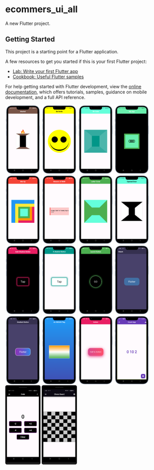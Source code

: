 # ecommers_ui_all

A new Flutter project.

## Getting Started

This project is a starting point for a Flutter application.

A few resources to get you started if this is your first Flutter project:

- [Lab: Write your first Flutter app](https://docs.flutter.dev/get-started/codelab)
- [Cookbook: Useful Flutter samples](https://docs.flutter.dev/cookbook)

For help getting started with Flutter development, view the
[online documentation](https://docs.flutter.dev/), which offers tutorials,
samples, guidance on mobile development, and a full API reference.
<p>
  <img src="https://github.com/harshdusane2103/ecommers_ui_all/blob/master/Mashal-portrait.png" width=22% height=35% align=center>
  <img src="https://github.com/harshdusane2103/ecommers_ui_all/blob/master/emoji-portrait.png" width=22% height=35% align=center>
  <img src="https://github.com/harshdusane2103/ecommers_ui_all/blob/master/cude-portrait.png" width=22% height=35% align=center>
  <img src="https://github.com/harshdusane2103/ecommers_ui_all/blob/master/my_app_1-portrait.png" width=22% height=35% align=center>
  <img src="https://github.com/harshdusane2103/ecommers_ui_all/blob/master/mix-up-portrait.png" width=22% height=35% align=center>
  <img src="https://github.com/harshdusane2103/ecommers_ui_all/blob/master/mission_of_rnw-portrait.png" width=22% height=35% align=center>
  <img src="https://github.com/harshdusane2103/ecommers_ui_all/blob/master/letter-cover-portrait.png" width=22% height=35% align=center>
  <img src="https://github.com/harshdusane2103/ecommers_ui_all/blob/master/open door-portrait.png" width=22% height=35% align=center>

  <img src="https://github.com/harshdusane2103/ecommers_ui_all/blob/master/dark_shadow_button-portrait.png" width=22% height=35% align=center>
  <img src="https://github.com/harshdusane2103/ecommers_ui_all/blob/master/A_shadow-portrait.png" width=22% height=35% align=center>
  <img src="https://github.com/harshdusane2103/ecommers_ui_all/blob/master/launch_button-portrait.png" width=22% height=35% align=center>

  
  <img src="https://github.com/harshdusane2103/ecommers_ui_all/blob/master/watch-portrait.png" width=22% height=35% align=center>
  <img src="https://github.com/harshdusane2103/ecommers_ui_all/blob/master/g_b-portrait.png" width=22% height=35% align=center>
  <img src="https://github.com/harshdusane2103/ecommers_ui_all/blob/master/flag-portrait.png" width=22% height=35% align=center>
  <img src="https://github.com/harshdusane2103/ecommers_ui_all/blob/master/actiion-portrait.png" width=22% height=35% align=center>
    <img src="https://github.com/harshdusane2103/ecommers_ui_all/blob/master/counter_app-portrait.png" width=22% height=35% align=center>

   <img src="https://github.com/harshdusane2103/ecommers_ui_all/blob/master/calsi.png" width=22% height=35% align=center>
  <img src="https://github.com/harshdusane2103/ecommers_ui_all/blob/master/chess.png" width=22% height=35% align=center>
</p>
